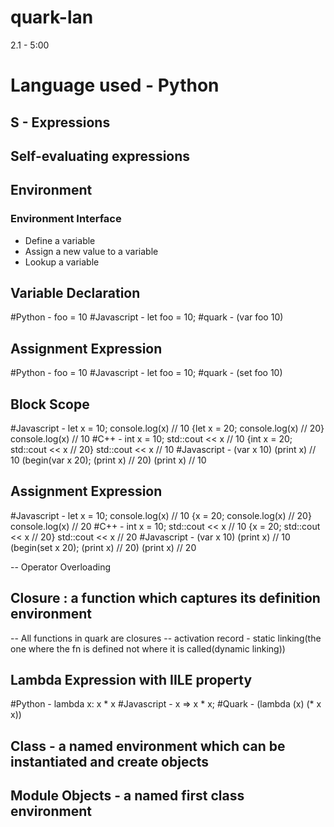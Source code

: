 # quark-lan

2.1 - 5:00

# Language used - Python

## S - Expressions

## Self-evaluating expressions
## Environment 
### Environment Interface
- Define a variable
- Assign a new value to a variable
- Lookup a variable

## Variable Declaration

#Python - foo = 10
#Javascript - let foo = 10;
#quark - (var foo 10)

## Assignment Expression

#Python - foo = 10
#Javascript - let foo = 10;
#quark - (set foo 10)

## Block Scope
#Javascript - let x = 10; console.log(x) // 10 {let x = 20; console.log(x) // 20} console.log(x) // 10
#C++ - int x = 10; std::cout << x // 10 {int x = 20; std::cout << x // 20} std::cout << x // 10
#Javascript - (var x 10) (print x) // 10 (begin(var x 20); (print x) // 20) (print x) // 10

## Assignment Expression
#Javascript - let x = 10; console.log(x) // 10 {x = 20; console.log(x) // 20} console.log(x) // 20
#C++ - int x = 10; std::cout << x // 10 {x = 20; std::cout << x // 20} std::cout << x // 20
#Javascript - (var x 10) (print x) // 10 (begin(set x 20); (print x) // 20) (print x) // 20

-- Operator Overloading
## Closure : a function which captures its definition environment
-- All functions in quark are closures
-- activation record - static linking(the one where the fn is defined not where it is called(dynamic linking))

## Lambda Expression with IILE property
#Python - lambda x: x * x
#Javascript - x => x * x;
#Quark - (lambda (x) (* x x))

## Class - a named environment which can be instantiated and create objects
## Module Objects - a named first class environment
